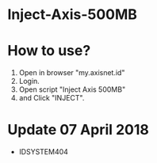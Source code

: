 # Inject-Axis-500MB
# How to use?
1. Open in browser "my.axisnet.id"
2. Login.
3. Open script "Inject Axis 500MB"
4. and Click "INJECT".

# Update 07 April 2018
* IDSYSTEM404
